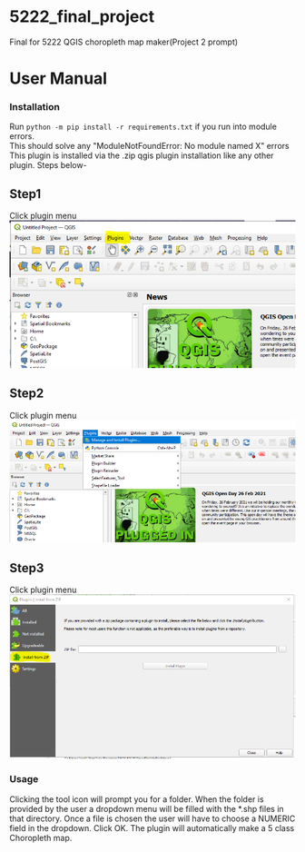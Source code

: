 # 5222_final_project
Final for 5222 QGIS choropleth map maker(Project 2 prompt)

# User Manual
### Installation  
Run ```python -m pip install -r requirements.txt``` if you run into module errors.  
This should solve any "ModuleNotFoundError: No module named X" errors  
This plugin is installed via the .zip qgis plugin installation like any other plugin. Steps below-  

## Step1  
Click plugin menu  
![image](./assets/step1.PNG)  

## Step2  
Click plugin menu  
![image](./assets/step2.PNG)  

## Step3  
Click plugin menu  
![image](./assets/step3.PNG)  

### Usage  
Clicking the tool icon will prompt you for a folder. When the folder is provided by the user a dropdown menu will be filled with the \*.shp files in that directory. Once a file is chosen the user will have to choose a NUMERIC field in the dropdown. Click OK. The plugin will automatically make a 5 class Choropleth map.

